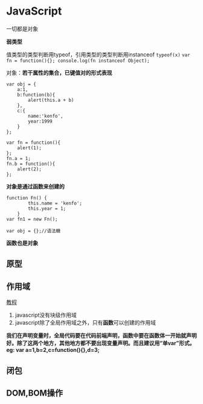 # JavaScript
一切都是对象

**弱类型**

值类型的类型判断用typeof，引用类型的类型判断用instanceof
`typeof(x)`
`var fn = function(){}; console.log(fn instanceof Object);`

对象：**若干属性的集合，已键值对的形式表现**
	
	var obj = {
		a:1,
		b:function(b){
			alert(this.a + b)
		},
		c:{
			name:'kenfo',
			year:1999
		}
	};

	var fn = function(){
		alert(1);
	};
	fn.a = 1;
	fn.b = function(){
		alert(2);
	};

**对象是通过函数来创建的**

	function Fn() {
            this.name = 'kenfo';
            this.year = 1;
        }
    var fn1 = new Fn();

    var obj = {};//语法糖

**函数也是对象**

## 原型

## 作用域

[教程](http://www.cnblogs.com/wangfupeng1988/p/3991151.html)

1. javascript没有块级作用域
2. javascript除了全局作用域之外，只有**函数**可以创建的作用域

**我们在声明变量时，全局代码要在代码前端声明，函数中要在函数体一开始就声明好。除了这两个地方，其他地方都不要出现变量声明。而且建议用“单var”形式。eg: var a=1,b=2,c=function(){},d=3;**


## 闭包

## DOM,BOM操作